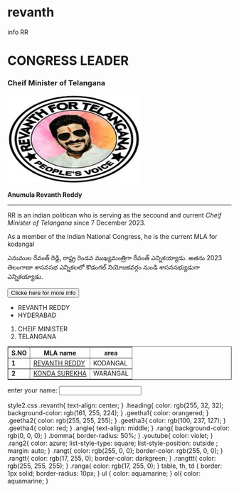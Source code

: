 # revanth
info RR
<!DOCTYPE html>
<html lang="en">
<head>
    <meta charset="UTF-8">
    <meta name="viewport" content="width=, initial-scale=1.0">
    <title>Document</title>
    <link rel="stylesheet" href="style2.CSS">
</head>
<body class="rang">
    <div class="revanth">
        <h1 class="heading">CONGRESS LEADER</h1>
        <h3 class="angle">Cheif Minister of Telangana</h3>
        <img src="road2.jpeg" width="300" height="200" class="bomma">
        <p  class="geetha1"><b>Anumula Revanth Reddy</b><hr></p>
        <p class="geetha4">RR is an indian politican who is serving as the secound and current <i>Cheif Minister of Telangana</i> since 7 December 2023.<br></p>
        <p class="geetha2">As a member of the Indian National Congress, he is the current MLA for kodangal</p>
        <p class="geetha3">ఎనుముల రేవంత్ రెడ్డి, రాష్ట్ర రెండవ ముఖ్యమంత్రిగా రేవంత్ ఎన్నికయ్యాడు. అతను 2023 తెలంగాణా శాసనసభ ఎన్నికలలో కొడంగల్ నియోజకవర్గం నుండి శాసనసభ్యుడుగా ఎన్నికయ్యాడు.</p>
        <a href="http://youtube.com/watch?v=FWgKmMz1Rjg">
            <button class="youtube">Clicke here for more info</button>
        </a>
    </div>
    <div class="rang2">
        <ul>
            <li>REVANTH REDDY</li>
            <li>HYDERABAD</li>
        </ul>
        <ol>
            <li>CHEIF MINISTER</li>
            <li>TELANGANA</li>
        </ol>
        <table border="1" cellpadding="20" class="rangas">
            <tr class="rangt">
                <th>S.NO</th>
                <th>MLA name</th>
                <th>area</th>
            </tr>
            <tr>
                <td><b>1</b></td>
                <td><a href="https://www.oneindia.com/politicians/anumula-revanth-reddy-50579.html">REVANTH REDDY</a></td>
                <td>KODANGAL</td>
            </tr>
            <tr class="rangtt">
                <td><b>2</b></td>
                <td><a href="https://www.oneindia.com/politicians/konda-surekha-51068.html" class="ranga">KONDA SUREKHA</a></td>
                <td>WARANGAL</td>
            </tr>
        </table>
    </div>
    <div>
        <form class="rangtt">
            <label for="name">enter your name:</label>
            <input type="text" id="name" name="name"></input>
        </form>
    </div>
</body>
</html>

style2.css
.revanth{
    text-align: center;
}
.heading{
    color: rgb(255, 32, 32);
    background-color: rgb(161, 255, 224);
}
.geetha1{
    color: orangered;
}
.geetha2{
    color: rgb(255, 255, 255);
}
.geetha3{
    color: rgb(100, 237, 127);
}
.geetha4{
    color: red;
}
.angle{
    text-align: middle;
}
.rang{
    background-color: rgb(0, 0, 0);
}
.bomma{
    border-radius: 50%;
}
.youtube{
    color: violet;
}
.rang2{
    color: azure;
    list-style-type: square;
    list-style-position: outside ;
    margin: auto;
}
.rangt{
    color: rgb(255, 0, 0);
    border-color: rgb(255, 0, 0);
}
.rangtt{
    color: rgb(17, 255, 0);
    border-color: darkgreen;
}
.rangttt{
    color: rgb(255, 255, 255);
}
.ranga{
    color: rgb(17, 255, 0);
}
table, th, td {
    border: 1px solid;
    border-radius: 10px;
}
ul {
    color: aquamarine;
}
ol{
    color: aquamarine;
}
